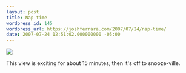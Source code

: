 ```yaml
---
layout: post
title: Nap time
wordpress_id: 145
wordpress_url: https://joshferrara.com/2007/07/24/nap-time/
date: 2007-07-24 12:51:02.000000000 -05:00
---
```

<!--Mime Type of File is image/jpeg -->

<a href="https://joshferrara.com/wp-photos/20070724-135102-1.jpg"><img src="https://joshferrara.com/wp-photos/thumb.20070724-135102-1.jpg" /></a>

This view is exciting for about 15 minutes, then it's off to snooze-ville.
